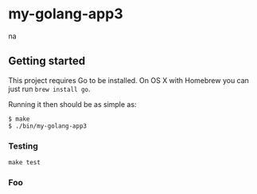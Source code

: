 # my-golang-app3

na

## Getting started

This project requires Go to be installed. On OS X with Homebrew you can just run `brew install go`.

Running it then should be as simple as:

```console
$ make
$ ./bin/my-golang-app3
```

### Testing

`make test`

### Foo
